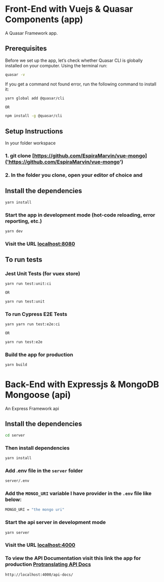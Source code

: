# Front-End with Vuejs & Quasar Components (app)

A Quasar Framework app.

## Prerequisites
Before we set up the app, let’s check whether Quasar CLI is globally installed on your computer. Using the terminal run:

```bash
quasar -v
```

If you get a command not found error, run the following command to install it:

```bash
yarn global add @quasar/cli

OR

npm install -g @quasar/cli
```


## Setup Instructions
In your folder workspace
### 1. git clone [https://github.com/EspiraMarvin/vue-mongo]('https://github.com/EspiraMarvin/vue-mongo')

### 2. In the folder you clone, open your editor of choice and

## Install the dependencies
```bash
yarn install
```

### Start the app in development mode (hot-code reloading, error reporting, etc.)
```bash
yarn dev
```

### Visit the URL [localhost:8080](http://localhost:8080)

## To run tests

### Jest Unit Tests (for vuex store)
```bash
yarn run test:unit:ci

OR

yarn run test:unit
```

### To run Cypress E2E Tests
```bash
yarn yarn run test:e2e:ci

OR

yarn run test:e2e
```

### Build the app for production
```bash
yarn build
```

# Back-End with Expressjs & MongoDB Mongoose (api)

An Express Framework api


## Install the dependencies

```bash
cd server
```

### Then install dependencies

```bash
yarn install
```

### Add .env file in the `server` folder

```bash
server/.env
```

### Add the `MONGO_URI` variable I have provider in the `.env` file like below:

```bash
MONGO_URI = "the mongo uri"
```

### Start the api server in development mode
```bash
yarn server
```

### Visit the URL [localhost:4000](http://localhost:4000)


### To view the API Documentation visit this link the app for production [Protranslating API Docs]('http://localhost:4000/api-docs/')

```bash
http://localhost:4000/api-docs/
```

